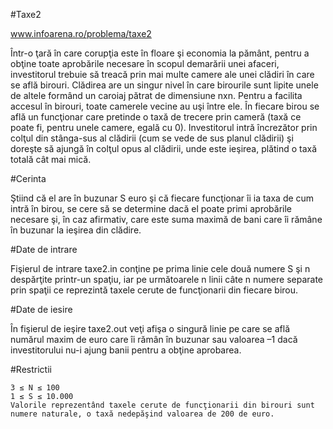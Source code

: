 #Taxe2

www.infoarena.ro/problema/taxe2

Într-o ţară în care corupţia este în floare şi economia la pământ, pentru a obţine toate aprobările necesare în scopul demarării unei afaceri, investitorul trebuie să treacă prin mai multe camere ale unei clădiri în care se află birouri. Clădirea are un singur nivel în care birourile sunt lipite unele de altele formând un caroiaj pătrat de dimensiune nxn. Pentru a facilita accesul în birouri, toate camerele vecine au uşi între ele. În fiecare birou se află un funcţionar care pretinde o taxă de trecere prin cameră (taxă ce poate fi, pentru unele camere, egală cu 0). Investitorul intră încrezător prin colţul din stânga-sus al clădirii (cum se vede de sus planul clădirii) şi doreşte să ajungă în colţul opus al clădirii, unde este ieşirea, plătind o taxă totală cât mai mică.

#Cerinta

Ştiind că el are în buzunar S euro şi că fiecare funcţionar îi ia taxa de cum intră în birou, se cere să se determine dacă el poate primi aprobările necesare şi, în caz afirmativ, care este suma maximă de bani care îi rămâne în buzunar la ieşirea din clădire.

#Date de intrare

Fişierul de intrare taxe2.in conţine pe prima linie cele două numere S şi n despărţite printr-un spaţiu, iar pe următoarele n linii câte n numere separate prin spaţii ce reprezintă taxele cerute de funcţionarii din fiecare birou.

#Date de iesire

În fişierul de ieşire taxe2.out veţi afişa o singură linie pe care se află numărul maxim de euro care îi rămân în buzunar sau valoarea –1 dacă investitorului nu-i ajung banii pentru a obţine aprobarea.

#Restrictii


    3 ≤ N ≤ 100
    1 ≤ S ≤ 10.000
    Valorile reprezentând taxele cerute de funcţionarii din birouri sunt numere naturale, o taxă nedepăşind valoarea de 200 de euro.

